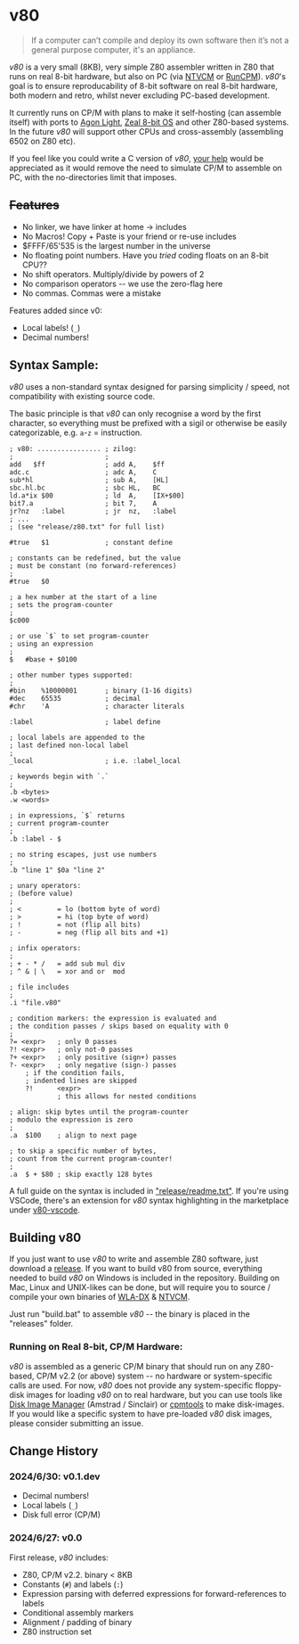 # v80

>   If a computer can’t compile and deploy its own software then it’s not a general purpose computer, it's an appliance.

_v80_ is a very small (8KB), very simple Z80 assembler written in Z80 that runs on real 8-bit hardware, but also on PC (via [NTVCM] or [RunCPM]). _v80_'s goal is to ensure reproducability of 8-bit software on real 8-bit hardware, both modern and retro, whilst never excluding PC-based development.

[NTVCM]:  https://github.com/davidly/ntvcm
[RunCPM]: https://github.com/MockbaTheBorg/RunCPM

It currently runs on CP/M with plans to make it self-hosting (can assemble itself) with ports to [Agon Light], [Zeal 8-bit OS] and other Z80-based systems. In the future _v80_ will support other CPUs and cross-assembly (assembling 6502 on Z80 etc).

[Zeal 8-bit OS]: https://github.com/zeal8bit/Zeal-8-bit-OS
[Agon Light]:    https://www.thebyteattic.com/p/agon.html

If you feel like you could write a C version of _v80_, [your help](https://github.com/Kroc/v80/issues/4) would be appreciated as it would remove the need to simulate CP/M to assemble on PC, with the no-directories limit that imposes.

## ~~Features~~

- No linker, we have linker at home → includes
- No Macros! Copy + Paste is your friend or re-use includes
- $FFFF/65'535 is the largest number in the universe
- No floating point numbers. Have you _tried_ coding floats on an 8-bit CPU??
- No shift operators. Multiply/divide by powers of 2
- No comparison operators -- we use the zero-flag here
- No commas. Commas were a mistake

Features added since v0:

- Local labels! (`_`)
- Decimal numbers!

## Syntax Sample:

_v80_ uses a non-standard syntax designed for parsing simplicity / speed, not compatibility with existing source code.

The basic principle is that _v80_ can only recognise a word by the first character, so everything must be prefixed with a sigil or otherwise be easily categorizable, e.g. `a`-`z` = instruction.

    ; v80: ................ ; zilog:
    ;                       ;
    add   $ff               ; add A,    $ff
    adc.c                   ; adc A,    C
    sub*hl                  ; sub A,    [HL]
    sbc.hl.bc               ; sbc HL,   BC
    ld.a*ix $00             ; ld  A,    [IX+$00]
    bit7.a                  ; bit 7,    A
    jr?nz   :label          ; jr  nz,   :label
    ; ...
    ; (see "release/z80.txt" for full list)

    #true   $1              ; constant define

    ; constants can be redefined, but the value
    ; must be constant (no forward-references)
    ;
    #true   $0

    ; a hex number at the start of a line
    ; sets the program-counter
    ;
    $c000

    ; or use `$` to set program-counter
    ; using an expression
    ;
    $   #base + $0100

    ; other number types supported:
    ;
    #bin    %10000001       ; binary (1-16 digits)
    #dec    65535           ; decimal
    #chr    'A              ; character literals

    :label                  ; label define

    ; local labels are appended to the
    ; last defined non-local label
    ;
    _local                  ; i.e. :label_local

    ; keywords begin with `.`
    ;
    .b <bytes>
    .w <words>

    ; in expressions, `$` returns
    ; current program-counter
    ;
    .b :label - $

    ; no string escapes, just use numbers
    ;
    .b "line 1" $0a "line 2"

    ; unary operators:
    ; (before value)
    ;
    ; <         = lo (bottom byte of word)
    ; >         = hi (top byte of word)
    ; !         = not (flip all bits)
    ; -         = neg (flip all bits and +1)

    ; infix operators:
    ;
    ; + - * /   = add sub mul div
    ; ^ & | \   = xor and or  mod

    ; file includes
    ;
    .i "file.v80"

    ; condition markers: the expression is evaluated and
    ; the condition passes / skips based on equality with 0
    ;
    ?= <expr>   ; only 0 passes
    ?! <expr>   ; only not-0 passes
    ?+ <expr>   ; only positive (sign+) passes
    ?- <expr>   ; only negative (sign-) passes
        ; if the condition fails,
        ; indented lines are skipped
        ?!      <expr>
                ; this allows for nested conditions

    ; align: skip bytes until the program-counter
    ; modulo the expression is zero
    ;
    .a  $100    ; align to next page

    ; to skip a specific number of bytes,
    ; count from the current program-counter!
    ;
    .a  $ + $80 ; skip exactly 128 bytes

A full guide on the syntax is included in ["release/readme.txt"](/release/readme.txt). If you're using VSCode, there's an extension for _v80_ syntax highlighting in the marketplace under [v80-vscode](https://marketplace.visualstudio.com/items?itemName=KrocCamen.vscode-v80).

## Building v80

If you just want to use _v80_ to write and assemble Z80 software, just download a [release](https://github.com/Kroc/v80/releases). If you want to build v80 from source, everything needed to build _v80_ on Windows is included in the repository. Building on Mac, Linux and UNIX-likes can be done, but will require you to source / compile your own binaries of [WLA-DX] & [NTVCM].

[WLA-DX]: https://github.com/vhelin/wla-dx

Just run "build.bat" to assemble _v80_ -- the binary is placed in the "releases" folder.

### Running on Real 8-bit, CP/M Hardware:

_v80_ is assembled as a generic CP/M binary that should run on any Z80-based, CP/M v2.2 (or above) system -- no hardware or system-specific calls are used. For now, _v80_ does not provide any system-specific floppy-disk images for loading _v80_ on to real hardware, but you can use tools like [Disk Image Manager] (Amstrad / Sinclair) or [cpmtools] to make disk-images. If you would like a specific system to have pre-loaded _v80_ disk images, please consider submitting an issue.

[Disk Image Manager]: https://github.com/damieng/DiskImageManager
[cpmtools]: http://www.moria.de/~michael/cpmtools/

## Change History

### 2024/6/30: v0.1.dev

- Decimal numbers!
- Local labels (`_`)
- Disk full error (CP/M)

### 2024/6/27: v0.0

First release, _v80_ includes:

- Z80, CP/M v2.2. binary < 8KB
- Constants (`#`) and labels (`:`)
- Expression parsing with deferred expressions for forward-references to labels
- Conditional assembly markers
- Alignment / padding of binary
- Z80 instruction set